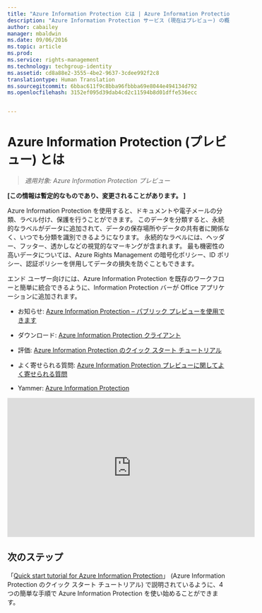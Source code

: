 ```yaml
---
title: "Azure Information Protection とは | Azure Information Protection"
description: "Azure Information Protection サービス (現在はプレビュー) の概要です。"
author: cabailey
manager: mbaldwin
ms.date: 09/06/2016
ms.topic: article
ms.prod: 
ms.service: rights-management
ms.technology: techgroup-identity
ms.assetid: cd8a88e2-3555-4be2-9637-3cdee992f2c8
translationtype: Human Translation
ms.sourcegitcommit: 6bbac611f9c8bba96fbbba69e8044e494134d792
ms.openlocfilehash: 3152ef095d39dab4cd2c11594b8d01dffe536ecc


---
```


# Azure Information Protection (プレビュー) とは

>*適用対象: Azure Information Protection プレビュー*

**[この情報は暫定的なものであり、変更されることがあります。 ]**

Azure Information Protection を使用すると、ドキュメントや電子メールの分類、ラベル付け、保護を行うことができます。 このデータを分類すると、永続的なラベルがデータに追加されて、データの保存場所やデータの共有者に関係なく、いつでも分類を識別できるようになります。 永続的なラベルには、ヘッダー、フッター、透かしなどの視覚的なマーキングが含まれます。 最も機密性の高いデータについては、Azure Rights Management の暗号化ポリシー、ID ポリシー、認証ポリシーを併用してデータの損失を防ぐこともできます。 

エンド ユーザー向けには、Azure Information Protection を既存のワークフローと簡単に統合できるように、Information Protection バーが Office アプリケーションに追加されます。 

- お知らせ: [Azure Information Protection – パブリック プレビューを使用できます](https://blogs.technet.microsoft.com/enterprisemobility/2016/07/12/azure-information-protection-public-preview-available-now/)

- ダウンロード: [Azure Information Protection クライアント](https://www.microsoft.com/en-us/download/details.aspx?id=53018)

- 評価: [Azure Information Protection のクイック スタート チュートリアル](infoprotect-quick-start-tutorial.md) 

- よく寄せられる質問: [Azure Information Protection プレビューに関してよく寄せられる質問](faq.md)

- Yammer: [Azure Information Protection](https://www.yammer.com/askipteam/#/threads/inGroup?type=in_group&feedId=8652489&view=all)


<iframe width="560" height="315" src="https://www.youtube.com/embed/N9Ip0m6d3G0" frameborder="0" allowfullscreen></iframe>

## 次のステップ

「[Quick start tutorial for Azure Information Protection](infoprotect-quick-start-tutorial.md)」 (Azure Information Protection のクイック スタート チュートリアル) で説明されているように、4 つの簡単な手順で Azure Information Protection を使い始めることができます。


<!--HONumber=Sep16_HO1-->


